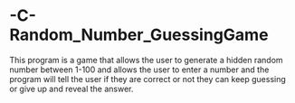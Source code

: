 # -C-Random_Number_GuessingGame
This program is a game that allows the user to generate a hidden random number between 1-100 and allows the user to enter a number and the program will tell the user if they are correct or not they can keep guessing or give up and reveal the answer.
